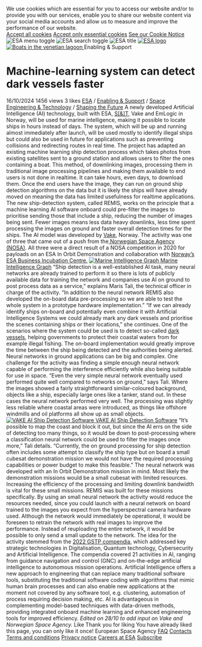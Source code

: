 We use cookies which are essential for you to access our website and/or to provide you with our services, enable you to share our website content via your social media accounts and allow us to measure and improve the performance of our website.  
[Accept all cookies](https://www.esa.int/Enabling_Support/Space_Engineering_Technology/Shaping_the_Future/Machine-learning_system_can_detect_dark_vessels_faster#accept) [Accept only essential cookies](https://www.esa.int/Enabling_Support/Space_Engineering_Technology/Shaping_the_Future/Machine-learning_system_can_detect_dark_vessels_faster#decline) [See our Cookie Notice](https://www.esa.int/Services/Cookies_notice "Our cookie policy")
![ESA menu toggle](https://www.esa.int/extension/pillars/design/pillars/images/ESA_Menu.svg) ![ESA search toggle](https://www.esa.int/extension/pillars/design/pillars/images/ESA_Search.svg) ![ESA title](https://www.esa.int/extension/pillars/design/pillars/images/ESA_Title.svg)
[ ![ESA logo](https://www.esa.int/extension/pillars/design/pillars/images/ESA_Logo.svg) ](https://www.esa.int/)
[ ![Boats in the venetian lagoon](https://www.esa.int/var/esa/storage/images/esa_multimedia/images/2024/10/boats_in_the_venetian_lagoon/26375522-1-eng-GB/Boats_in_the_venetian_lagoon_pillars.png) ](https://www.esa.int/ESA_Multimedia/Images/2024/10/Boats_in_the_venetian_lagoon) Enabling & Support
# Machine-learning system can detect dark vessels faster
16/10/2024 1456 views 3 likes
[ESA](https://www.esa.int/) / [Enabling & Support](https://www.esa.int/Enabling_Support) / [Space Engineering & Technology](https://www.esa.int/Enabling_Support/Space_Engineering_Technology) / [Shaping the Future](https://www.esa.int/Enabling_Support/Space_Engineering_Technology/Shaping_the_Future)
A newly developed Artificial Intelligence (AI) technology, built with ESA, [S[&]T](https://www.stcorp.no/about-us), Vake and EmLogic in Norway, will be used for marine intelligence, making it possible to locate ships in hours instead of days. The system, which will be up and running almost immediately after launch, will be used mostly to identify illegal ships but could also be used in future for applications such as preventing collisions and redirecting routes in real time.
The project has adapted an existing machine learning ship detection process which takes photos from existing satellites sent to a ground station and allows users to filter the ones containing a boat. This method, of downlinking images, processing them in traditional image processing pipelines and making them available to end users is not done in realtime. It can take hours, even days, to download them. Once the end users have the image, they can run on ground ship detection algorithms on the data but it is likely the ships will have already moved on meaning the data has limited usefulness for realtime applications.
The new ship-detection system, called REMIS, works on the principle that a machine learning AI software onboard could pre-filter the images to prioritise sending those that include a ship, reducing the number of images being sent. Fewer images means less data heavy downlinks, less time spent processing the images on ground and faster overall detection times for the ships. The AI model was developed by [Vake](https://www.esa.int/www.vake.ai), Norway. The activity was one of three that came out of a push from the[ Norwegian Space Agency (NOSA)](https://romsenter.no/aktuelt/skipsdeteksjon). All three were a direct result of a NOSA competition in 2020 for payloads on an ESA In Orbit Demonstration and collaboration with [Norway’s ESA Business Incubation Centre.](https://www.euspa.europa.eu/node/8699#:~:text=ESA%20BIC%20Norway%20is%20the,over%20the%20next%20six%20years.)
[ ![Marine Intelligence Graph](https://www.esa.int/var/esa/storage/images/esa_multimedia/images/2024/10/marine_intelligence_graph/26375146-1-eng-GB/Marine_Intelligence_Graph_article.png) ](https://www.esa.int/ESA_Multimedia/Images/2024/10/Marine_Intelligence_Graph) [Marine Intelligence Graph](https://www.esa.int/ESA_Multimedia/Images/2024/10/Marine_Intelligence_Graph)
“Ship detection is a well-established AI task, many neural networks are already trained to perform it so there is lots of publicly available data for training the network and companies use AI on ground to post process data as a service,” explains Maris Tali, the technical officer in charge of the activity. “In addition to the neural network REMIS also developed the on-board data pre-processing so we are able to test the whole system in a prototype hardware implementation.”
“If we can already identify ships on-board and potentially even combine it with Artificial Intelligence Systems we could already mark any dark vessels and prioritise the scenes containing ships or their locations,” she continues.
One of the scenarios where the system could be used is to detect so-called [dark vessels](https://www.esa.int/Applications/Observing_the_Earth/Copernicus/Sentinel-1/Sentinel-1_and_AI_reveal_75_of_fishing_vessels_not_tracked), helping governments to protect their coastal waters from for example illegal fishing. The on-board implementation would greatly improve the time between the ship being detected and the authorities being alerted. 
Neural networks in ground applications can be big and complex. One challenge for the activity was finding a simple enough neural network capable of performing the interference efficiently while also being suitable for use in space. “Even the very simple neural network eventually used performed quite well compared to networks on ground,” says Tali.
Where the images showed a fairly straightforward similar-coloured background, objects like a ship, especially large ones like a tanker, stand out. In these cases the neural network performed very well. The processing was slightly less reliable where coastal areas were introduced, as things like offshore windmills and oil platforms all show up as small objects.
[ ![VAKE AI Ship Detection Software](https://www.esa.int/var/esa/storage/images/esa_multimedia/images/2024/10/vake_ai_ship_detection_software/26393462-1-eng-GB/VAKE_AI_Ship_Detection_Software_article.png) ](https://www.esa.int/ESA_Multimedia/Images/2024/10/VAKE_AI_Ship_Detection_Software) [VAKE AI Ship Detection Software](https://www.esa.int/ESA_Multimedia/Images/2024/10/VAKE_AI_Ship_Detection_Software)
“It’s possible to map the coast and block it out, but since the AI errs on the side of detecting too many things, so it would be down to post-processing where a classification neural network could be used to filter the images once more,” Tali details. “Currently, the on ground processing for ship detection often includes some attempt to classify the ship type but on board a small cubesat demonstration mission we would not have the required processing capabilities or power budget to make this feasible.”
The neural network was developed with an In Orbit Demonstration mission in mind. Most likely the demonstration missions would be a small cubesat with limited resources. Increasing the efficiency of the processing and limiting downlink bandwidth is vital for these small missions. REMIS was built for these missions specifically. By using an small neural network the activity would reduce the resources needed, since you could launch with a neural network on board trained to the images you expect from the hyperspectral camera hardware used. Although the network would immediately be operational, it would be foreseen to retrain the network with real images to improve the performance. Instead of reuploading the entire network, it would be possible to only send a small update to the network.
The idea for the activity stemmed from the [2022 GSTP compendia](https://www.esa.int/Enabling_Support/Space_Engineering_Technology/Shaping_the_Future/GSTP_Element_1_Develop_Compendia_2022_Published_in_esa-star), which addressed key strategic technologies in Digitalisation, Quantum technology, Cybersecurity and Artificial Intelligence. The compendia covered 21 activities in AI, ranging from guidance navigation and control (GNC) and on-the-edge artificial intelligence to autonomous mission operations. Artificial Intelligence offers a new approach to engineering that can replace many traditional software tools, substituting the traditional software coding with algorithms that mimic human brain processes and can also enable new applications at the moment not covered by any software tool, e.g. clustering, automation of process requiring decision making, etc. AI is advantageous in complementing model-based techniques with data-driven methods, providing integrated onboard machine learning and enhanced engineering tools for improved efficiency. 
_Edited on 28/10 to add input on Vake and Norwegian Space Agency._
Like
Thank you for liking
You have already liked this page, you can only like it once!
[](https://www.addtoany.com/share)
European Space Agency
[FAQ](https://www.esa.int/Services/Frequently_asked_questions) [Contacts](https://www.esa.int/Services/Contacts) [Terms and conditions](https://www.esa.int/Services/Terms_and_conditions) [Privacy notice](https://www.esa.int/Services/Privacy_notice) [Careers at ESA](https://www.esa.int/About_Us/Careers_at_ESA) [Subscribe ](https://www.esa.int/Services/Email_updates)
[](https://bsky.app/profile/esa.int) [](https://www.facebook.com/EuropeanSpaceAgency) [](https://www.instagram.com/europeanspaceagency/) [](https://www.linkedin.com/company/european-space-agency/) [](https://www.pinterest.com/EuropeanSpaceAgency/) [](https://twitter.com/esa) [](https://www.youtube.com/user/ESA)
